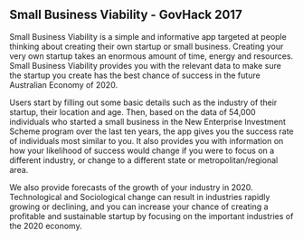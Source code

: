 ## Small Business Viability - GovHack 2017

Small Business Viability is a simple and informative app targeted at people thinking about creating their own startup or small business. Creating your very own startup takes an enormous amount of time, energy and resources. Small Business Viability provides you with the relevant data to make sure the startup you create has the best chance of success in the future Australian Economy of 2020.

Users start by filling out some basic details such as the industry of their startup, their location and age. Then, based on the data of 54,000 individuals who started a small business in the New Enterprise Investment Scheme program over the last ten years, the app gives you the success rate of individuals most similar to you. It also provides you with information on how your likelihood of success would change if you were to focus on a different industry, or change to a different state or metropolitan/regional area.

We also provide forecasts of the growth of your industry in 2020. Technological and Sociological change can result in industries rapidly growing or declining, and you can increase your chance of creating a profitable and sustainable startup by focusing on the important industries of the 2020 economy.